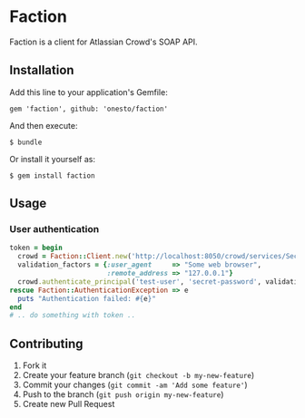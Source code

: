 # Faction

Faction is a client for Atlassian Crowd's SOAP API.

## Installation

Add this line to your application's Gemfile:

    gem 'faction', github: 'onesto/faction'

And then execute:

    $ bundle

Or install it yourself as:

    $ gem install faction

## Usage

### User authentication

```ruby
token = begin
  crowd = Faction::Client.new('http://localhost:8050/crowd/services/SecurityServer', 'myapp', 'secret')
  validation_factors = {:user_agent     => "Some web browser",
                        :remote_address => "127.0.0.1"}
  crowd.authenticate_principal('test-user', 'secret-password', validation_factors)
rescue Faction::AuthenticationException => e
  puts "Authentication failed: #{e}"
end
# .. do something with token ..
```

## Contributing

1. Fork it
2. Create your feature branch (`git checkout -b my-new-feature`)
3. Commit your changes (`git commit -am 'Add some feature'`)
4. Push to the branch (`git push origin my-new-feature`)
5. Create new Pull Request
